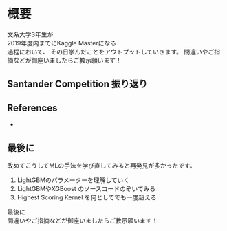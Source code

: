 <!-- ---
layout: post
title: "【Kaggle日記】 2019/04/10 Santander Competition 振り返り"
categories:
  - Kaggle
tags:
  - ML, LightGBM
--- -->

# 概要

文系大学3年生が  
2019年度内までにKaggle Masterになる  
過程において、
その日学んだことをアウトプットしていきます。
間違いやご指摘などが御座いましたらご教示願います！

## Santander Competition 振り返り




## References

- []()


## 最後に

改めてこうしてMLの手法を学び直してみると再発見が多かったです。

1. LightGBMのパラメーターを理解していく
2. LightGBMやXGBoost のソースコードのぞいてみる
3. Highest Scoring Kernel を何としてでも一度超える

最後に  
間違いやご指摘などが御座いましたらご教示願います！